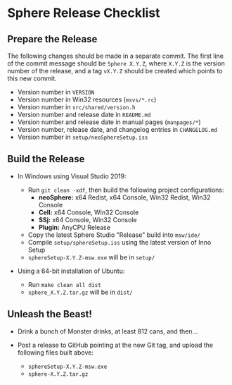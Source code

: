 Sphere Release Checklist
========================

Prepare the Release
-------------------

The following changes should be made in a separate commit.  The first line of
the commit message should be `Sphere X.Y.Z`, where `X.Y.Z` is the version
number of the release, and a tag `vX.Y.Z` should be created which points to
this new commit.

* Version number in `VERSION`
* Version number in Win32 resources (`msvs/*.rc`)
* Version number in `src/shared/version.h`
* Version number and release date in `README.md`
* Version number and release date in manual pages (`manpages/*`)
* Version number, release date, and changelog entries in `CHANGELOG.md`
* Version number in `setup/neoSphereSetup.iss`


Build the Release
-----------------

* In Windows using Visual Studio 2019:
    - Run `git clean -xdf`, then build the following project configurations:
        + **neoSphere:** x64 Redist, x64 Console, Win32 Redist, Win32 Console
        + **Cell:** x64 Console, Win32 Console
        + **SSj:** x64 Console, Win32 Console
        + **Plugin:** AnyCPU Release
    - Copy the latest Sphere Studio "Release" build into `msw/ide/`
    - Compile `setup/sphereSetup.iss` using the latest version of Inno Setup
    - `sphereSetup-X.Y.Z-msw.exe` will be in `setup/`

* Using a 64-bit installation of Ubuntu:
    - Run `make clean all dist`
    - `sphere_X.Y.Z.tar.gz` will be in `dist/`


Unleash the Beast!
------------------

* Drink a bunch of Monster drinks, at least 812 cans, and then...

* Post a release to GitHub pointing at the new Git tag, and upload the
  following files built above:
    - `sphereSetup-X.Y.Z-msw.exe`
    - `sphere-X.Y.Z.tar.gz`
